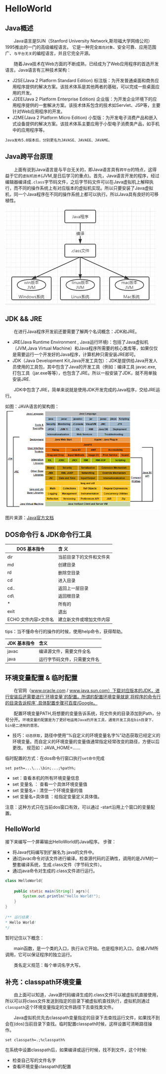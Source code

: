 # HelloWorld



## Java概述
&emsp;&emsp;Java语言是SUN（Stanford University Network,斯坦福大学网络公司）1995推出的一门的高级编程语言。
它是一种完全`面向对象`、安全可靠、应用范围广、`与平台无关`的编程语言，并且它完全开源。

&emsp;&emsp;随着Java技术在Web方面的不断成熟，已经成为了Web应用程序的首选开发语言。Java语言有三种技术架构：
- J2SE(Java 2 Platform Standard Edition) 标注版：为开发普通桌面和商务应用程序提供的解决方案。该技术体系是其他两者的基础，可以完成一些桌面应用的开发。
- J2EE(Java 2 Platform Enterprise Edition) 企业版：为开发企业环境下的应用程序提供的一套解决方案。该技术体系包含的技术如Servlet、JSP等，主要针对Web应用程序的开发。
- J2ME(Java 2 Platform Micro Edition) 小型版：为开发电子消费产品和嵌入式设备提供的解决方案。该技术体系主要应用于小型电子消费类产品，如手机中的应用程序等。

`Java发布5.0版本后，分别更名为JAVASE、JAVAEE、JAVAME。`



## Java跨平台原理
&emsp;&emsp;上面有说到Java语言是与平台无关的，即Java语言具有`跨平台`的特点，这得益于它的`虚拟机技术`(JVM,是日后学习的重点)。首先，Java语言开发的程序，经过编辑器编译成`.class`字节码文件，之后字节码文件可以在Java虚拟机上解释执行，而不同的操作系统上有对应版本的虚拟机实现。所以只要安装了Java虚拟机，同一个Java程序在不同的操作系统上都可以执行。所以Java具有良好的可移植性。

![跨平台](./imgs/cross-platform.png)



## JDK && JRE

&emsp;&emsp;在进行Java程序开发前还要需要了解两个名词概念：JDK和JRE。
- JRE(Java Runtime Environment , Java运行环境)：包括了Java虚拟机（JVM,Java Virtual Machine）和Java程序所需要的核心类库等，如果仅仅是需要运行一个开发好的Java程序，计算机种只需安装JRE即可。
- JDK（Java Development Kit,Java开发工具包）：JDK是提供给Java开发人员使用的工具包，其中包含了Java的开发工具（例如：编译工具 javac.exe, 打包工具（jar.exe等等），也包含了JRE。所以一般安装了JDK，就不用单独安装JRE.

&emsp;&emsp;JDK中包含了JRE，简单来说就是使用JDK开发完成的Java程序，交给JRE运行。

如图：JAVA语言的架构图：
![Java9架构](./imgs/Java9-Conceptual-Diagram.png "Java9架构")

图片来源：[Java官方文档](https://docs.oracle.com/javase/8/docs/)



## DOS命令行 & JDK命令行工具

DOS 基本指令 | 含 义
---|:---
dir | 当前目录下的文件和文件夹
md | 创建目录
rd | 删除空目录
cd | 进入目录
cd..| 返回上一层目录  
cd\ | 返回根目录
* | 所有的
exit |  退出
ECHO 文件内容>文件名 |建立新文件或增加文件内容

tips：当不懂命令行的操作的时候，使用help命令，获得帮助。

JDK 基本指令 | 含义
---|:---
javac | 编译源文件，需要文件全名
java | 运行字节码文件，只需要文件名



## 环境变量配置 & 临时配置

&emsp;&emsp;在官网（www.oracle.com / www.java.sun.com）下载对应版本的JDK，进行安装后还需要进行`环境变量`的配置。所谓的配置环境变量就是`将程序的命令行的目录告诉程序`,具体配置步骤可百度/Google。

&emsp;&emsp;配置环境变量PATH,将想要的变量告诉系统，将文件夹的目录添加到Path，分号分开。`环境变量的配置是为了更好地运用Java的开发工具，通常开发工具在bin目录下，bin是二进制的意思。`

- 技巧：`动态获取`，路径中使用“%自定义的环境变量名字%”动态获取已经定义的环境变量。而自定义的环境变量的变量值通常指定经常改变的路径，方便以后更改。
规范如：JAVA_HOME=......

临时配置的方式：在dos命令行窗口执行`set命令`完成
```
set path=...\...\bin;...;%path%; 
```
- set：查看本机的所有环境变量信息
- set 变量名 ： 查看一个具体环境变量值
- set 变量名= : 清空一个环境变量的值
- set 变量名=具体值 ：给指定变量定义具体值。

注意：这种方式只在当前dos窗口有效，可以通过 -start沿用上个窗口的变量配置。



## HelloWorld

接下来编写一个屏幕输出HelloWorld的Java程序。
步骤：
- 将Java代码编写到扩展名为.java的文件中。
- 通过javac命令对该文件进行编译。检查源代码的正确性，调用的是JVM的一整套编译系统，生成.class文件（字节码文件）。
- 通过java命令对生成的.class文件进行运行。
``` java
class HelloWorld{
    
    public static main(String[] agrs){
        System.out.println("Hello World!");
    }
}

/** 运行结果：
* Hello World!
*/
```

暂时记住以下概念：

&emsp;&emsp;main函数，是一个类的入口，执行从它开始。也是程序的入口，会被JVM所调用，它可以保证程序的独立运行。

&emsp;&emsp;类名定义规范：每个单词名字大写。



## 补充：classpath环境变量

&emsp;&emsp;由上面可以知道，Java源代码编译生成的.class文件可以被虚拟机直接使用，所以可以将class文件发送到指定的目录下被虚拟机查找执行，虚拟机则通过 `classpath`这个环境变量指定的文件路径下去查找类文件。

&emsp;&emsp;Java虚拟机优先去classpath变量指定的目录下去查找运行文件，如果找不到会在(dos)当前目录下查找。临时配置classpath时候，这样设置可清晰路径操作。
```
set classpath=.;%classpath%
```

在系统中设置classpath后，如果编译或运行时候，找不到文件，这个时候:
- 检查自己写的文件名字
- 查看环境变量classpath的配置
